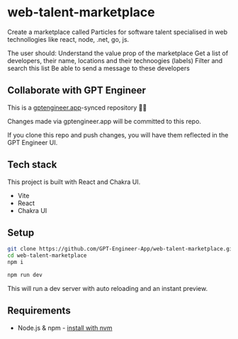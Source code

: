 # web-talent-marketplace

Create a marketplace called Particles for software talent specialised in web technollogies like react, node, .net, go, js. 

The user should: 
Understand the value prop of the marketplace
Get a list of developers, their name, locations and their technoogies (labels)
Filter and search this list
Be able to send a message to these developers


## Collaborate with GPT Engineer

This is a [gptengineer.app](https://gptengineer.app)-synced repository 🌟🤖

Changes made via gptengineer.app will be committed to this repo.

If you clone this repo and push changes, you will have them reflected in the GPT Engineer UI.

## Tech stack

This project is built with React and Chakra UI.

- Vite
- React
- Chakra UI

## Setup

```sh
git clone https://github.com/GPT-Engineer-App/web-talent-marketplace.git
cd web-talent-marketplace
npm i
```

```sh
npm run dev
```

This will run a dev server with auto reloading and an instant preview.

## Requirements

- Node.js & npm - [install with nvm](https://github.com/nvm-sh/nvm#installing-and-updating)
